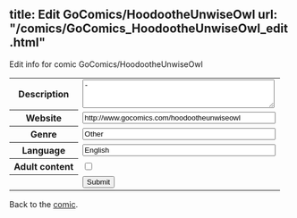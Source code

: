 title: Edit GoComics/HoodootheUnwiseOwl
url: "/comics/GoComics_HoodootheUnwiseOwl_edit.html"
---
Edit info for comic GoComics/HoodootheUnwiseOwl

<form name="comic" action="http://gaepostmail.appspot.com/comic/" method="post">
<table class="comicinfo">
<tr>
<th>Description</th><td><textarea name="description" cols="40" rows="3">-</textarea></td>
</tr>
<tr>
<th>Website</th><td><input type="text" name="url" value="http://www.gocomics.com/hoodootheunwiseowl" size="40"/></td>
</tr>
<tr>
<th>Genre</th><td><input type="text" name="genre" value="Other" size="40"/></td>
</tr>
<tr>
<th>Language</th><td><input type="text" name="language" value="English" size="40"/></td>
</tr>
<tr>
<th>Adult content</th><td><input type="checkbox" name="adult" value="adult" /></td>
</tr>
<tr>
<th></th><td>
<input type="hidden" name="comic" value="GoComics_HoodootheUnwiseOwl" />
<input type="submit" name="submit" value="Submit" />
</td>
</tr>
</table>
</form>

Back to the [comic](GoComics_HoodootheUnwiseOwl.html).
